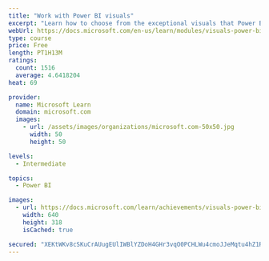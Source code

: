 ```yaml
---
title: "Work with Power BI visuals"
excerpt: "Learn how to choose from the exceptional visuals that Power BI makes available to you. Formatting visuals will direct the user’s attention to exactly where you want it, while helping to make the visual easier to read and interpret. You will also learn about how to use key performance indicators (KPIs)."
webUrl: https://docs.microsoft.com/en-us/learn/modules/visuals-power-bi/
type: course
price: Free
length: PT1H13M
ratings:
  count: 1516
  average: 4.6418204
heat: 69

provider:
  name: Microsoft Learn
  domain: microsoft.com
  images:
    - url: /assets/images/organizations/microsoft.com-50x50.jpg
      width: 50
      height: 50

levels:
  - Intermediate

topics:
  - Power BI

images:
  - url: https://docs.microsoft.com/learn/achievements/visuals-power-bi-social.png
    width: 640
    height: 318
    isCached: true

secured: "XEKtWKv8cSKuCrAUugEUlIWBlYZDoH4GHr3vqO0PCHLWu4cmoJJeMqtu4hZ1RIbXOK93IO1h6kcbkelIqhPWSymx18/+NTxyamxQIEPcbS2cGS8WWzZkjLQ4t3uOmsby5PPRdSdgkribuWx+r/4sqU+yW1qP2rCUYjnak1sn2/Fjlh4hYcu2zbRHCYHdzO8N71nkxgenKgDUY8BhjnvRw3E9oT0lI9MwH7R+SBHBK5+mcbUClAD4mHQe1Pg8KPUPQYF8ym6Kn40VAAL9aUAsU0LNWePKioJ5SmLY5fZ7z2LeJFn0Xgkp4In9tVRwgKSIWo1a5YUwzJkNnJjgq+BZquFLMB0MTq4DG5fMVfaZ7ox57tDKlbH77Bx/DRkWf2vJd3v9276lvdw93VrwqCTxDlsDnSY52EgojVIN87O4UlU=;p4RcLBE7b8ub7jgnWqsZYg=="
---
```


